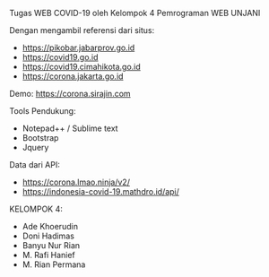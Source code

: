 Tugas WEB COVID-19 oleh Kelompok 4 Pemrograman WEB UNJANI

Dengan mengambil referensi dari situs:
- https://pikobar.jabarprov.go.id
- https://covid19.go.id
- https://covid19.cimahikota.go.id
- https://corona.jakarta.go.id


Demo: https://corona.sirajin.com


Tools Pendukung:
- Notepad++ / Sublime text
- Bootstrap
- Jquery

Data dari API:
- https://corona.lmao.ninja/v2/
- https://indonesia-covid-19.mathdro.id/api/

KELOMPOK 4:
- Ade Khoerudin
- Doni Hadimas
- Banyu Nur Rian
- M. Rafi Hanief
- M. Rian Permana
